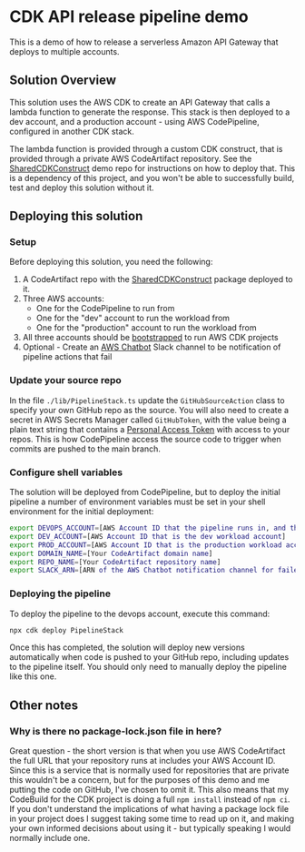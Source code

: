 # CDK API release pipeline demo

This is a demo of how to release a serverless Amazon API Gateway that deploys to multiple accounts.

## Solution Overview

This solution uses the AWS CDK to create an API Gateway that calls a lambda function to generate
the response. This stack is then deployed to a dev account, and a production account - using AWS
CodePipeline, configured in another CDK stack.

The lambda function is provided through a custom CDK construct, that is provided through a private
AWS CodeArtifact repository. See the [SharedCDKConstruct](https://github.com/BrianFarnhill/Demos.SharedCDKConstruct)
demo repo for instructions on how to deploy that. This is a dependency of this project, and you
won't be able to successfully build, test and deploy this solution without it.

## Deploying this solution

### Setup

Before deploying this solution, you need the following:

1. A CodeArtifact repo with the [SharedCDKConstruct](https://github.com/BrianFarnhill/Demos.SharedCDKConstruct)
   package deployed to it.
2. Three AWS accounts:
   * One for the CodePipeline to run from
   * One for the "dev" account to run the workload from
   * One for the "production" account to run the workload from
3. All three accounts should be [bootstrapped](https://docs.aws.amazon.com/cdk/latest/guide/cdk_pipeline.html#cdk_pipeline_bootstrap)
   to run AWS CDK projects
4. Optional - Create an [AWS Chatbot](https://docs.aws.amazon.com/chatbot/latest/adminguide/setting-up.html)
   Slack channel to be notification of pipeline actions that fail

### Update your source repo

In the file `./lib/PipelineStack.ts` update the `GitHubSourceAction` class to specify your own
GitHub repo as the source. You will also need to create a secret in AWS Secrets Manager called
`GitHubToken`, with the value being a plain text string that contains a [Personal Access Token](https://docs.github.com/en/github/authenticating-to-github/keeping-your-account-and-data-secure/creating-a-personal-access-token)
with access to your repos. This is how CodePipeline access the source code to trigger when
commits are pushed to the main branch.

### Configure shell variables

The solution will be deployed from CodePipeline, but to deploy the initial pipeline a number
of environment variables must be set in your shell environment for the initial deployment:

``` bash
export DEVOPS_ACCOUNT=[AWS Account ID that the pipeline runs in, and that has your CodeArtifact repo]
export DEV_ACCOUNT=[AWS Account ID that is the dev workload account]
export PROD_ACCOUNT=[AWS Account ID that is the production workload account]
export DOMAIN_NAME=[Your CodeArtifact domain name]
export REPO_NAME=[Your CodeArtifact repository name]
export SLACK_ARN=[ARN of the AWS Chatbot notification channel for failed actions - OPTIONAL]
```

### Deploying the pipeline

To deploy the pipeline to the devops account, execute this command:

``` bash
npx cdk deploy PipelineStack
```

Once this has completed, the solution will deploy new versions automatically when code is pushed
to your GitHub repo, including updates to the pipeline itself. You should only need to manually
deploy the pipeline like this one.


## Other notes

### Why is there no package-lock.json file in here?

Great question - the short version is that when you use AWS CodeArtifact the full URL that your
repository runs at includes your AWS Account ID. Since this is a service that is normally used
for repositories that are private this wouldn't be a concern, but for the purposes of this demo
and me putting the code on GitHub, I've chosen to omit it. This also means that my CodeBuild 
for the CDK project is doing a full `npm install` instead of `npm ci`. If you don't understand
the implications of what having a package lock file in your project does I suggest taking some
time to read up on it, and making your own informed decisions about using it - but typically
speaking I would normally include one. 

